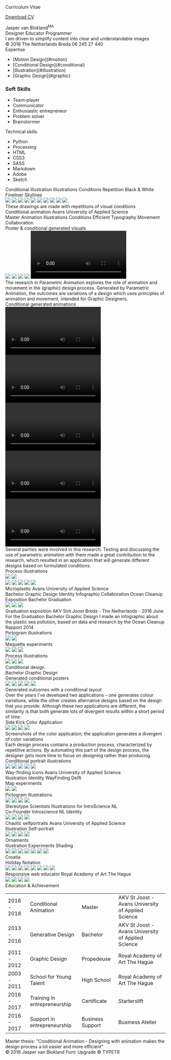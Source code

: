 
<div class="cover">
<div class="website">Curriculum Vitae</div> 

<span class="pdf">[Download CV](content/cv/cv.pdf)</span>

<div class="name">Jasper van Blokland<sup>MA</sup></div>

<div class="box">
<span class="function">Designer</span>
<span class="function">Educator</span>
<span class="function">Programmer</span[]()>
</div>
	
<div class="intro">I am driven to simplify content into clear and understandable images</div>

<div class="contact">
<span class="about">© 2018</span>
<span class="about"></span>
<span class="about">The Netherlands</span>
<span class="about">Breda</span>
<span class="about">06 245 27 440</span>
</div>

<div class="title">Expertise</div>

- <div class="skills"><span class="one">[Motion Design](#motion)</span></div>
- <div class="skills"><span class="one">[Conditional Design](#conditional)</span></div> 
- <div class="skills"><span class="one">[Illustration](#illustration)</span></div>
- <div class="skills"><span class="one">[Graphic Design](#graphic)</span></div>

### <div class="title">Soft Skills</div>

- <div class="skills"><span class="two">Team-player</span></div>
- <div class="skills"><span class="two">Communicator</span></div>
- <div class="skills"><span class="two">Enthusiastic entrepreneur</span></div>
- <div class="skills"><span class="two">Problem solver</span></div>
- <div class="skills"><span class="two">Brainstormer</span></div>

<div class="title">Technical skills</div>

- <div class="skills"><span class="three">Python</span></div> 
- <div class="skills"><span class="three">Processing</span></div> 
- <div class="skills"><span class="three">HTML</span></div> 
- <div class="skills"><span class="three">CSS3</span></div>
- <div class="skills"><span class="three">SASS</span></div>
- <div class="skills"><span class="three">Markdown</span></div> 
- <div class="skills"><span class="three">Adobe</span></div>
- <div class="skills"><span class="three">Sketch</span></div>
</div>

<a name="illustration"/>
<div class="box-project">
<div class="projectfirst">
<span class="project-name">Conditional illustration</span>
<span class="keywords">
<span class="words">Illustrations</span>
<span class="words">Conditions</span>
<span class="words">Repetition</span>
<span class="words">Black & White</span>
<span class="words">Fineliner</span>
<span class="words">Skylines</span>
</span>
</div>
</div>

<div class="col-container">
<span class="small"><img class="skyline" src="content/conditinalcity/3.jpeg"></span>
<span class="small"><img class="skyline" src="content/conditinalcity/4.jpeg"></span>
<span class="small"><img class="skyline" src="content/conditinalcity/6.jpeg"></span>
<span class="small"><img class="skyline" src="content/conditinalcity/10.jpeg"></span>
<span class="small"><img class="skyline" src="content/conditinalcity/11.jpeg"></span>
<span class="small"><img class="skyline" src="content/conditinalcity/17.jpeg"></span>
<span class="small"><img class="skyline" src="content/conditinalcity/22.jpeg"></span>
<span class="small"><img class="skyline" src="content/conditinalcity/23.jpeg"></span>
<span class="small"><img class="skyline" src="content/conditinalcity/47.jpeg"></span>
<span class="small"><img class="skyline" src="content/conditinalcity/46.jpeg"></span>
</div>

<div class="project-intro">These drawings are made with repetitions of visual conditions</div>

<a name="motion"/>
<div class="box-project">
<div class="project">
<span class="project-name">Conditional animation</span>
<span class="project-header">Avans University of Applied Science</span>
<div class="keywords">
<span class="words">Master Animation</span>
<span class="words">Illustrations</span>
<span class="words">Conditions</span>
<span class="words">Efficient</span>
<span class="words">Typography</span>
<span class="words">Movement</span>
<span class="words">Collaboration</span>
</div>
</div>
</div>

<div class="firstchapter">Poster & conditional generated visuals</div>

<div class="col-container">
<span class="small"><img class="animation" src="content/animation/poster.jpg"></span>
<span class="small"><img class="animation" src="content/animation/mov/0.png"></span>
<span class="small"><img class="animation" src="content/animation/mov/1.png"></span>
<span class="small"><img class="animation" src="content/animation/mov/2.png"></span>
<span class="small"><video src="content/animation/mov/4.mov" no-controls loop autoplay></video></span>
</div>

<div class="project-intro">The research in Parametric Animation explores the role of animation and movement in the (graphic) design process. Generated by Parametric Animation, the outcomes are variations of a design which uses principles of animation and movement, intended for Graphic Designers.</div>

<div class="chapter">Conditional generated animations</div>

<div class="col-container">
<span class="small"><video class="animation" src="content/animation/mov/5.mp4" type="video/mp4" no-controls loop autoplay></video></span>
<span class="small"><video class="animation" src="content/animation/mov/6.mp4" type="video/mp4" no-controls loop autoplay></video></span>
<span class="small"><video class="animation" src="content/animation/mov/7.mp4" type="video/mp4" no-controls loop autoplay></video></span>
<span class="small"><video class="animation" src="content/animation/mov/8.mp4" type="video/mp4" no-controls loop autoplay></video></span>
<span class="small"><video class="animation" src="content/animation/mov/9.mp4" type="video/mp4" no-controls loop autoplay></video></span>
</div>


<div class="project-intro">Several parties were involved in this research. Testing and discussing the use of parametric animation with them made a great contribution to the research, which resulted in an application that will generate different designs based on formulated conditions.</div>

<!---
<div class="chapter">Conditional Animated Layout Models</div>

<div class="col-container">
<span class="small"><img class="animation" src="content/animation/mov/model/0.gif"></span>
<span class="small"><img class="animation" src="content/animation/mov/model/0.gif"></span>
<span class="small"><img class="animation" src="content/animation/mov/model/0.gif"></span>
<span class="small"><img class="animation" src="content/animation/mov/model/0.gif"></span>
<span class="small"><img class="animation" src="content/animation/mov/model/0.gif"></span>
</div>
-->

<div class="chapter">Process illustrations</div>

<div class="col-container">
<img class="wide" src="content/animation/2.jpg"> 
<img class="wide" src="content/animation/3.jpg">
</div>

<div class="col-container">
<span class="small"><img class="movement" img src="content/animation/5.png"></span>
<span class="small"><img class="movement" src="content/animation/6.png"></span> 
<span class="small"><img class="movement" src="content/animation/4.png"></span> 
<span class="small"><img class="movement" src="content/animation/7.png"></span>
<span class="small"><img class="movement" src="content/animation/8.png"></span>
</div>

<a name="graphic"/>
<div class="box-project">
<div class="project">
<span class="project-name">Microplastic</span>
<span class="project-header">Avans University of Applied Science</span>
<div class="keywords">
<span class="words">Bachelor Graphic Design</span>
<span class="words">Identity</span>
<span class="words">Infographic</span>
<span class="words">Collaboration Ocean Cleanup</span>
</div>
</div>
</div>

<div class="firstchapter">Exposition Bachelor Graduation</div>

<div class="col-container">
<img class="onethird" src="content/sea/expo/0.jpg">
<img class="onethird" src="content/sea/expo/1.jpg">
<img class="onethird" src="content/sea/expo/2.jpg">
</div>

<div class="sub">Graduation exposition AKV Sint Joost Breda - The Netherlands - 2016 June</div>

<div class="project-intro">For the Graduation Bachelor Graphic Design I made an infographic about the plastic sea pollution, based on data and research by the Ocean Cleanup Rapport 2014</div>

<div class="chapter">Pictogram illustrations</div>

<div class="col-container">
<img class="wide" src="content/sea/picto1.png">
<img class="wide" src="content/sea/picto2.png">
</div>

<div class="chapter">Maquette experiments</div>

<div class="col-container">
<img class="onethird" src="content/sea/maquette/0.jpg">
<img class="onethird" src="content/sea/maquette/1.jpg">
<img class="onethird" src="content/sea/maquette/2.jpg">
</div>

<div class="chapter">Process illustrations</div>

<div class="col-container">
<span class="plastic"><img src="content/sea/illustraties/0.jpg"></span>
<span class="plastic"><img src="content/sea/illustraties/1.jpg"></span>
<span class="plastic"><img class="wide" src="content/sea/illustraties/2.jpg"></span>
</div>

<a name="conditional"/>
<div class="box-project">
<div class="project">
<span class="project-name">Conditional design</span>
<div class="keywords">
<span class="words">Bachelor Graphic Design</span>
</div>
</div>
</div>

<div class="firstchapter">Generated conditional posters</div>

<div class="col-container">
<span class="small"><img class="animation" src="content/conditional/0.png"></span>
<span class="small"><img class="animation" src="content/conditional/1.png"></span>
<span class="small"><img class="animation" src="content/conditional/2.png"></span>
<span class="small"><img class="animation" src="content/conditional/3.png"></span>
<span class="small"><img class="animation" src="content/conditional/4.png"></span>
</div>

<div class="sub">Generated outcomes with a conditional layout</div>

<div class="project-intro">Over the years I've developed two applications – one generates colour variations, while the other creates alternative designs based on the design that you provide. Although these two applications are different, the similarity is that both generate lots of divergent results within a short period of time.</div>

<div class="chapter">Side Kick Color Application</div>

<div class="col-container">
<span class="app"><img src="content/conditional/app/0.png"></span>
<span class="app"><img src="content/conditional/app/1.png"></span>
<span class="app"><img src="content/conditional/app/2.png"></span>
<span class="app"><img src="content/conditional/app/3.png"></span>
</div>

<div class="sub">Screenshots of the color application; the application generates a divergent of color variations</div>

<div class="project-intro">Each design process contains a production process, characterized by repetitive actions. By automating this part of the design process, the designer gets more time to focus on designing rather than producing.</div>

<div class="chapter">Conditional portrait illustrations</div>

<div class="col-container">
<img src="content/conditional/illustrations/2.png"> 
<img src="content/conditional/illustrations/4.png"> 
<img src="content/conditional/illustrations/6.png"> 
<img src="content/conditional/illustrations/7.png"> 
<span class="full"><img src="content/conditional/illustrations/8.jpeg"></span>
</div>

<a name="graphic"/>
<div class="box-project">
<div class="project">
<span class="project-name">Way-finding icons</span>
<span class="project-header">Avans University of Applied Science</span>
<div class="keywords">
<span class="words">Illustration</span>
<span class="words">Identity</span>
<span class="words">WayFinding Delft</span>
</div>
</div>
</div>

<div class="firstchapter">Map experiments</div>

<div class="col-container">
<img class="wide" src="content/icons/map/0.png">
<img class="wide" src="content/icons/map/1.png">
</div>

<div class="chapter">Pictogram illustrations</div>

<div class="col-container">
<img src="content/icons/0.jpg">
<img src="content/icons/1.jpg">
<img src="content/icons/2.jpg">
<img src="content/icons/3.jpg">
</div>

<div class="box-project">
<div class="project">
<span class="project-name">Stereotype Scientists</span>
<span class="project-header">Illustrations for IntroScience NL</span>
<div class="keywords">
<span class="words">Co-Founder Introscience NL</span>
<span class="words">Identity</span>
</div>
</div>
</div>

<div class="col-container">
<img src="content/scientist/0.jpg">
<img src="content/scientist/1.jpg">
<img src="content/scientist/2.jpg">
<img src="content/scientist/3.jpg">
</div>

<div class="box-project">
<div class="project">
<span class="project-name">Chaotic selfportraits</span>
<span class="project-header">Avans University of Applied Science</span>
<div class="keywords">
<span class="words">Illustration</span>
<span class="words">Self-portrait</span>
</div>
</div>
</div>

<div class="col-container">
<img src="content/portrait/0.jpg">
<img src="content/portrait/1.jpg">
<img src="content/portrait/2.jpg">
<img src="content/portrait/3.jpg">
</div>

<div class="box-project">
<div class="project">
<span class="project-name">Ornaments</span>
<div class="keywords">
<span class="words">Illustration</span>
<span class="words">Experiments</span>
<span class="words">Shading</span>
</div>
</div>
</div>

<div class="col-container">
<img src="content/italy/0.png">
<img src="content/italy/1.png">
<img class="wide" src="content/italy/2.png">
<img src="content/ornaments/0.jpg">
<img src="content/ornaments/1.jpg">
<img src="content/ornaments/2.jpg">
<img src="content/ornaments/3.jpg">
</div>

<div class="box-project">
<div class="project">
<span class="project-name">Croatia</span>
<div class="keywords">
<span class="words">Holiday</span>
<span class="words">Notation</span>
</div>
</div>
</div>

<div class="col-container">
<img src="content/croatia/0.jpg">
<img src="content/croatia/2.jpg">
<img src="content/croatia/1.jpg">
<img src="content/croatia/3.jpg">
<img src="content/croatia/4.jpeg">
<img src="content/croatia/5.jpeg">
<img src="content/croatia/6.jpeg">
<img src="content/croatia/7.jpeg">
</div>

<div class="box-project">
<div class="project">
<span class="project-name">Responsive web educator</span>
<span class="project-header">Royal Academy of Art The Hague</span>
</div>
</div>

<div class="col-container">
<img src="content/educator/0.jpg">
<img src="content/educator/1.jpg">
<img src="content/educator/2.jpg">
<img src="content/educator/3.jpg">
</div>

<div class="projectlast">
<div class="titlelast">Education & Achievement</div>
</div>

|||||
|---|---|---|---|
|2016 - 2018|Conditional Animation|Master|AKV St Joost - Avans University of Applied Science|
|2013 - 2016|Generative Design|Bachelor|AKV St Joost - Avans University of Applied Science|
|2011 - 2012|Graphic Design|Propedeuse|Royal Academy of Art The Hague|
|2003 - 2011|School for Young Talent|High School|Royal Academy of Art The Hague|
|2016 - 2017|Training in entrepreneurship|Certificate|Starterslift|
|2016 - 2017|Support in entrepreneurship|Business Support|Business Atelier|

<div class="thesis">Master thesis: "Conditional Animation - Designing with animation makes the design process a lot easier and more efficient"</div>

<div class="bar">
<div class="contact">
<span class="about">© 2018 Jasper van Blokland</span>
<span class="about">Font: Upgrade © TYPETR</span>
</div>
</div>
